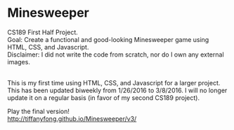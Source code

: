 # Minesweeper
CS189 First Half Project. <br>
Goal: Create a functional and good-looking Minesweeper game using HTML, CSS, and Javascript. <br>
Disclaimer: I did not write the code from scratch, nor do I own any external images. <br><br>

This is my first time using HTML, CSS, and Javascript for a larger project. This has been updated biweekly from 1/26/2016 to 3/8/2016. I will no longer update it on a regular basis (in favor of my second CS189 project).

Play the final version! <br>
http://tiffanyfong.github.io/Minesweeper/v3/
